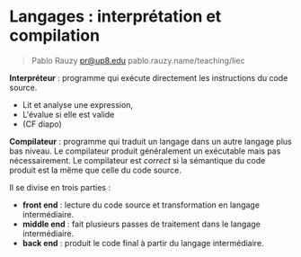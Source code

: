 # Langages : interprétation et compilation

> Pablo Rauzy pr@up8.edu pablo.rauzy.name/teaching/liec

**Interpréteur** : programme qui exécute directement les instructions du code source.
 * Lit et analyse une expression,
 * L'évalue si elle est valide
 * (CF diapo)

**Compilateur** : programme qui traduit un langage dans un autre langage plus bas niveau.
Le compilateur produit généralement un exécutable mais pas nécessairement. 
Le compilateur est *correct* si la sémantique du code produit est la même que celle du code source.

Il se divise en trois parties : 
 * **front end** : lecture du code source et transformation en langage intermédiaire.
 * **middle end** : fait plusieurs passes de traitement dans le langage intermédiaire.
 * **back end** : produit le code final à partir du langage intermédiaire.


<!--stackedit_data:
eyJoaXN0b3J5IjpbMTM1Mzg0NzQyNCwxMDg5Nzk0MjU4LDU4MD
Q4MDM3NiwxMDg5Nzk0MjU4LDEwODk3OTQyNTgsLTIyNDQ0NTUz
MiwtMjA2OTE5NTM2MiwtMTcxMzU3NjI1NiwxMDg3NzM3Mjc2LC
0xNTI4MjI5NDQ1LC0yMDg4NzQ2NjEyXX0=
-->